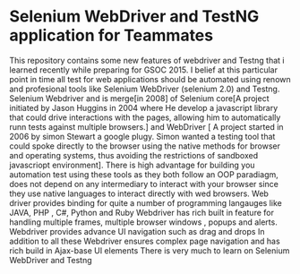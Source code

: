 # Selenium WebDriver and TestNG application for Teammates
This repository contains some new features of webdriver and Testng 
that i learned recently while preparing for GSOC 2015. I belief at this particular 
point in time all test for web applications should be automated using renown and profesional tools 
like Selenium WebDriver (selenium 2.0) and Testng.
Selenium Webdriver and is merge[in 2008] of Selenium core[A project initiated by Jason Huggins in 2004 where 
He develop a javascript library that could drive interactions 
with the pages, allowing him to automatically runn tests against multiple browsers.] and WebDriver [ A project started in 2006
by simon Stewart a google plugy. Simon wanted a testing tool that could spoke directly to the browser using the native 
methods for browser and operating systems, thus avoiding the restrictions of sandboxed javascriopt environment]. 
There is high advantage for building you automation test using these tools as they both follow an OOP paradiagm,
does not depend on any intermediary to interact with your browser since they use native languages to interact directly
with wed browsers. Web driver provides binding for quite a number of programming langauges like JAVA, PHP , C#, Python and Ruby
Webdriver has rich built in feature for handling multiple frames, multiple browser windows , popups and alerts.
Webdriver provides advance UI navigation such as drag and drops 
In addition to all these Webdriver ensures complex page navigation and has rich build in Ajax-base UI elements
               There is very much to learn on Selenium WebDriver and Testng 


